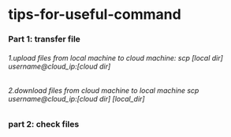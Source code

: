 # tips-for-useful-command
### Part 1: transfer file
###### 1.upload files from local machine to cloud machine: scp [local dir] username@cloud_ip:[cloud dir]
###### 2.download files from cloud machine to local machine scp username@cloud_ip:[cloud dir] [local_dir]
### part 2: check files
